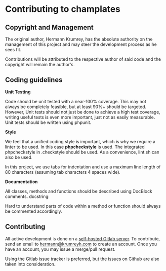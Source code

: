 # Contributing to champlates

## Copyright and Management

The original author, Hermann Krumrey, has the absolute authority on the
management of this project and may steer the development
process as he sees fit.

Contributions will be attributed to the respective author of said code and the
copyright will remain the author's.

## Coding guidelines

**Unit Testing**

Code should be unit tested with a near-100% coverage. This may not always be
completely feasible, but at least 90%+ should be targeted. However, Unit tests
should not just be done to achieve a high test coverage, writing useful tests
is even more important, just not as easily measurable. Unit tests should be
written using phpunit.

**Style**

We feel that a unified coding style is important, which is why we require a
linter to be used. In this case **phpcheckstyle** is used. The integrated
phpcheckstyle in .checkstyle should be used. As a convenience, lint.sh
can also be used.

In this project, we use tabs for indentation and use a maximum line length of
80 characters (assuming tab characters 4 spaces wide).

**Documentation**

All classes, methods and functions should be described using DocBlock comments.
docstring

Hard to understand parts of code within a method or function should always be
commented accordingly.

## Contributing

All active development is done on a
[self-hosted Gitlab server](https://gitlab.namibsun.net).
To contribute, send an email to hermann@krumreyh.com to create an account.
Once you have an account, you may issue a merge/pull request.

Using the Gitlab issue tracker is preferred, but the issues on Github are also
taken into consideration.
